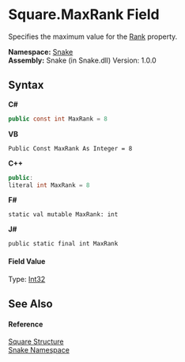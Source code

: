 # Square.MaxRank Field
 

Specifies the maximum value for the <a href="P_Snake_Square_Rank">Rank</a> property.

**Namespace:**&nbsp;<a href="N_Snake">Snake</a><br />**Assembly:**&nbsp;Snake (in Snake.dll) Version: 1.0.0

## Syntax

**C#**<br />
``` C#
public const int MaxRank = 8
```

**VB**<br />
``` VB
Public Const MaxRank As Integer = 8
```

**C++**<br />
``` C++
public:
literal int MaxRank = 8
```

**F#**<br />
``` F#
static val mutable MaxRank: int
```

**J#**<br />
``` J#
public static final int MaxRank
```


#### Field Value
Type: <a href="https://docs.microsoft.com/dotnet/api/system.int32" target="_blank" rel="noopener noreferrer">Int32</a>

## See Also


#### Reference
<a href="T_Snake_Square">Square Structure</a><br /><a href="N_Snake">Snake Namespace</a><br />